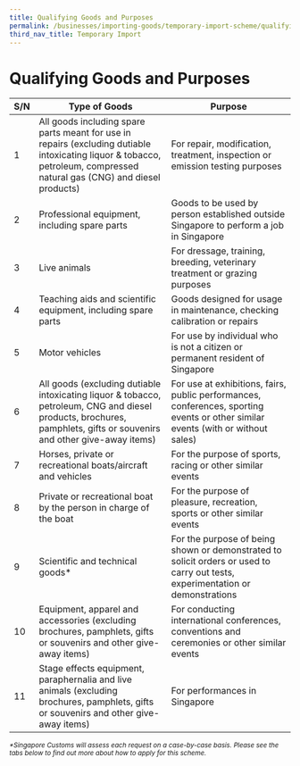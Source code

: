 ```yaml
---
title: Qualifying Goods and Purposes
permalink: /businesses/importing-goods/temporary-import-scheme/qualifying-goods-and-purposes/
third_nav_title: Temporary Import 
---
```


# Qualifying Goods and Purposes

| **S/N** | **Type of Goods** | **Purpose** |
|--|--|--|
| 1 | All goods including spare parts meant for use in repairs (excluding dutiable intoxicating liquor & tobacco, petroleum, compressed natural gas (CNG) and diesel products) | For repair, modification, treatment, inspection or emission testing purposes |
| 2 | Professional equipment, including spare parts | Goods to be used by person established outside Singapore to perform a job in Singapore |
| 3 | Live animals | For dressage, training, breeding, veterinary treatment or grazing purposes |
| 4 | Teaching aids and scientific equipment, including spare parts | Goods designed for usage in maintenance, checking calibration or repairs |
| 5 | Motor vehicles | For use by individual who is not a citizen or permanent resident of Singapore |
| 6 | All goods (excluding dutiable intoxicating liquor & tobacco, petroleum, CNG and diesel products, brochures, pamphlets, gifts or souvenirs and other give-away items) | For use at exhibitions, fairs, public performances, conferences, sporting events or other similar events (with or without sales) |
| 7 | Horses, private or recreational boats/aircraft and vehicles | For the purpose of sports, racing or other similar events |
| 8 | Private or recreational boat by the person in charge of the boat | For the purpose of pleasure, recreation, sports or other similar events |
| 9 | Scientific and technical goods* |  For the purpose of being shown or demonstrated to solicit orders or used to carry out tests, experimentation or demonstrations |
| 10 | Equipment, apparel and accessories (excluding brochures, pamphlets, gifts or souvenirs and other give-away items) | For conducting international conferences, conventions and ceremonies or other similar events |
| 11 | Stage effects equipment, paraphernalia and live animals (excluding brochures, pamphlets, gifts or souvenirs and other give-away items) | For performances in Singapore |

<sup> _*Singapore Customs will assess each request on a case-by-case basis. Please see the tabs below to find out more about how to apply for this scheme._
